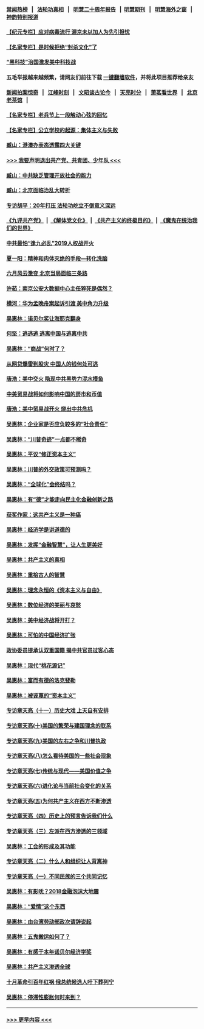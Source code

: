 #### [禁闻热榜](热点新闻.md?=0)  &nbsp;&nbsp;|&nbsp;&nbsp; [法轮功真相](https://github.com/gfw-breaker/truth/blob/master/README.md?=0) &nbsp;&nbsp;|&nbsp;&nbsp; [明慧二十周年报告](https://github.com/gfw-breaker/mh-reports/blob/master/README.md?=0) &nbsp;&nbsp;|&nbsp;&nbsp;[明慧期刊](https://github.com/gfw-breaker/mh-qikan) &nbsp;&nbsp;|&nbsp;&nbsp; [明慧海外之窗](https://github.com/gfw-breaker/mh-news/blob/master/README.md?=0) &nbsp;&nbsp;|&nbsp;&nbsp; [神韵特别报道](https://github.com/gfw-breaker/mh-news/blob/master/shenyun.md?=0)
#### [【纪元专栏】应对病毒流行 渥京未以加人为先引担忧](../pages/nsc423/n11875714.md?t=03111931) 
#### [【名家专栏】是时候拒绝“封杀文化”了](../pages/nsc423/n11814093.md?t=03111931) 
#### [“黑科技”治国激发美中科技战](../pages/nsc423/n11638056.md?t=03111931) 
#### 五毛举报越来越频繁，请网友们前往下载 [一键翻墙软件](https://github.com/gfw-breaker/ssr-accounts)，并将此项目推荐给亲友
#### [新闻拍案惊奇](https://github.com/gfw-breaker/banned-news/blob/master/pages/link4.md) &nbsp;&nbsp;|&nbsp;&nbsp; [江峰时刻](https://github.com/gfw-breaker/banned-news/blob/master/pages/link4.md) &nbsp;&nbsp;|&nbsp;&nbsp; [文昭谈古论今](https://github.com/gfw-breaker/banned-news/blob/master/pages/link4.md) &nbsp;&nbsp;|&nbsp;&nbsp; [天亮时分](https://github.com/gfw-breaker/banned-news/blob/master/pages/link4.md) &nbsp;&nbsp;|&nbsp;&nbsp; [萧茗看世界](https://github.com/gfw-breaker/banned-news/blob/master/pages/link4.md) &nbsp;&nbsp;|&nbsp;&nbsp; [北京老茶馆](https://github.com/gfw-breaker/banned-news/blob/master/pages/link4.md) &nbsp;&nbsp;|&nbsp;&nbsp; 
#### [【名家专栏】老兵节上一段触动心弦的回忆](../pages/nsc423/n11646016.md?t=03111931) 
#### [【名家专栏】公立学校的起源：集体主义与失败](../pages/nsc423/n11601833.md?t=03111931) 
#### [臧山：港澳办表态透露四大关键](../pages/nsc423/n11421628.md?t=03111931) 
#### [>>> 我要声明退出共产党、共青团、少年队 <<<](https://github.com/begood0513/goodnews/blob/master/quit/letter.md) 
#### [臧山：中共缺乏管理开放社会的能力](../pages/nsc423/n11407457.md?t=03111931) 
#### [臧山：北京面临治乱大转折](../pages/nsc423/n11406895.md?t=03111931) 
#### [专访胡平：20年打压 法轮功屹立不倒意义深远](../pages/nsc423/n11398800.md?t=03111931) 
#### [《九评共产党》](https://github.com/begood0513/9ping.md/blob/master/README.md) &nbsp;|&nbsp; [《解体党文化》](../../../../jtdwh.md/blob/master/README.md)  &nbsp;|&nbsp; [《共产主义的终极目的》](../../../../gczydzjmd.md/blob/master/README.md) &nbsp;|&nbsp; [《魔鬼在统治我们的世界》](../../../../mgztzwmdsj.md/blob/master/README.md) 
#### [中共最怕“逢九必乱”2019人权战开火](../pages/nsc423/n11385248.md?t=03111931) 
#### [夏一阳：精神和肉体灭绝的手段—转化洗脑](../pages/nsc423/n11368250.md?t=03111931) 
#### [六月风云激变 北京当局面临三条路](../pages/nsc423/n11313668.md?t=03111931) 
#### [许茹：南京公安大数据中心主任猝死是偶然？](../pages/nsc423/n11064744.md?t=03111931) 
#### [横河：华为孟晚舟案起诉引渡 美中角力升级](../pages/nsc423/n11027230.md?t=03111931) 
#### [吴惠林：诺贝尔奖让海耶克翻身](../pages/nsc423/n10890049.md?t=03111931) 
#### [何坚：逃逃逃 逃离中国与逃离中共](../pages/nsc423/n10592891.md?t=03111931) 
#### [吴惠林：“商战”何时了？](../pages/nsc423/n10573558.md?t=03111931) 
#### [从网贷爆雷到股灾 中国人的钱何处可逃](../pages/nsc423/n10572800.md?t=03111931) 
#### [唐浩：美中交火 隐现中共黑势力混水摸鱼](../pages/nsc423/n10544040.md?t=03111931) 
#### [中美贸易战将如何影响中国的房市和币值](../pages/nsc423/n10543697.md?t=03111931) 
#### [唐浩：美中贸易战开火 烧出中共危机](../pages/nsc423/n10540126.md?t=03111931) 
#### [吴惠林：企业家是否应负较多的“社会责任”](../pages/nsc423/n10535022.md?t=03111931) 
#### [吴惠林：“川普奇迹”一点都不稀奇](../pages/nsc423/n10512808.md?t=03111931) 
#### [吴惠林：平议“修正资本主义”](../pages/nsc423/n10495724.md?t=03111931) 
#### [吴惠林：川普的外交政策可预测吗？](../pages/nsc423/n10462387.md?t=03111931) 
#### [吴惠林：“全球化”会终结吗？](../pages/nsc423/n10452838.md?t=03111931) 
#### [吴惠林：有“德”才能走向民主化金融创新之路](../pages/nsc423/n10432292.md?t=03111931) 
#### [获奖作家：这共产主义是一种癌](../pages/nsc423/n10431541.md?t=03111931) 
#### [吴惠林：经济学是讲道德的](../pages/nsc423/n10398014.md?t=03111931) 
#### [吴惠林：发挥“金融智慧”，让人生更美好](../pages/nsc423/n10375019.md?t=03111931) 
#### [吴惠林：共产主义的真相](../pages/nsc423/n10351394.md?t=03111931) 
#### [吴惠林：重拾古人的智慧](../pages/nsc423/n10337691.md?t=03111931) 
#### [吴惠林：理念永恒的《资本主义与自由》](../pages/nsc423/n10316274.md?t=03111931) 
#### [吴惠林：数位经济的美丽与哀愁](../pages/nsc423/n10292946.md?t=03111931) 
#### [吴惠林：美中经济战将开打？](../pages/nsc423/n10258825.md?t=03111931) 
#### [吴惠林：可怕的中国经济扩张](../pages/nsc423/n10219147.md?t=03111931) 
#### [政协委员提承认双重国籍 揭中共官员过客心态](../pages/nsc423/n10208809.md?t=03111931) 
#### [吴惠林：现代“桃花源记”](../pages/nsc423/n10185234.md?t=03111931) 
#### [吴惠林：富而有德的洛克斐勒](../pages/nsc423/n10142264.md?t=03111931) 
#### [吴惠林：被诬蔑的“资本主义”](../pages/nsc423/n10124816.md?t=03111931) 
#### [专访章天亮（十一）历史大戏 上天自有安排](../pages/nsc423/n10094905.md?t=03111931) 
#### [专访章天亮(十)美国的繁荣与建国理念的联系](../pages/nsc423/n10094899.md?t=03111931) 
#### [专访章天亮(九)美国的左右之争和川普执政](../pages/nsc423/n10094889.md?t=03111931) 
#### [专访章天亮(八)怎么看待美国的一些社会现象](../pages/nsc423/n10094857.md?t=03111931) 
#### [专访章天亮(七)传统与现代——美国价值之争](../pages/nsc423/n10093140.md?t=03111931) 
#### [专访章天亮(六)进化论与当前社会变化的关系](../pages/nsc423/n10092036.md?t=03111931) 
#### [专访章天亮(五)为何共产主义在西方不断渗透](../pages/nsc423/n10083620.md?t=03111931) 
#### [专访章天亮（四）历史上的预言告诉我们什么](../pages/nsc423/n10083606.md?t=03111931) 
#### [专访章天亮（三）左派在西方渗透的三领域](../pages/nsc423/n10081115.md?t=03111931) 
#### [吴惠林：工会的形成及其功能](../pages/nsc423/n10080633.md?t=03111931) 
#### [专访章天亮（二）什么人和组织让人背离神](../pages/nsc423/n10076637.md?t=03111931) 
#### [专访章天亮（一）不同民族的三个共同记忆](../pages/nsc423/n10074188.md?t=03111931) 
#### [吴惠林：有影呒？2018金融泡沫大地震](../pages/nsc423/n10040534.md?t=03111931) 
#### [吴惠林：“爱情”这个东西](../pages/nsc423/n10019423.md?t=03111931) 
#### [吴惠林：由台湾劳动部政次请辞说起](../pages/nsc423/n9979679.md?t=03111931) 
#### [吴惠林：五鬼搬运如何了？](../pages/nsc423/n9925338.md?t=03111931) 
#### [吴惠林：有感于本年诺贝尔经济学奖](../pages/nsc423/n9871883.md?t=03111931) 
#### [吴惠林：共产主义渗透全球](../pages/nsc423/n9812748.md?t=03111931) 
#### [十月革命引百年红祸 俄总统候选人吁下葬列宁](../pages/nsc423/n9810182.md?t=03111931) 
#### [吴惠林：停滞性膨胀何时来到？](../pages/nsc423/n9764136.md?t=03111931) 

----
#### [ >>> 更早内容 <<< ](../indexes/nsc423-earlier.md)
